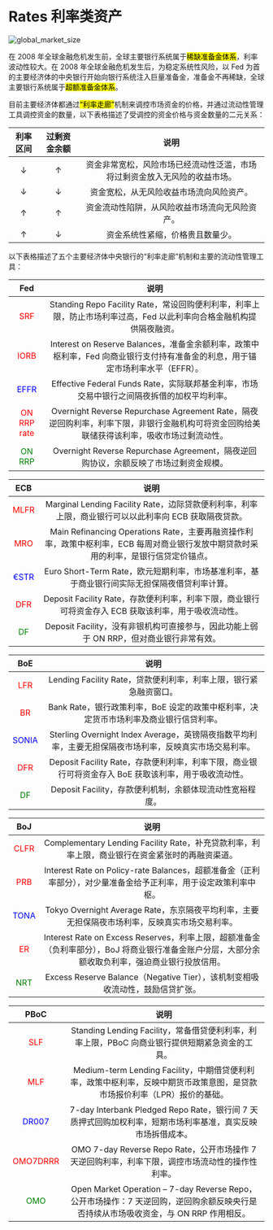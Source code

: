 # Rates 利率类资产

![global_market_size](./img/global_market_size.png)

在 2008 年全球金融危机发生前，全球主要银行系统属于<mark>稀缺准备金体系</mark>，利率波动性较大。在 2008 年全球金融危机发生后，为稳定系统性风险，以 Fed 为首的主要经济体的中央银行开始向银行系统注入巨量准备金，准备金不再稀缺，全球主要银行系统属于<mark>超额准备金体系</mark>。

目前主要经济体都通过<mark>“利率走廊”</mark>机制来调控市场资金的价格，并通过流动性管理工具调控资金的数量，以下表格描述了受调控的资金价格与资金数量的二元关系：

| 利率区间 | 过剩资金余额 | 说明 |
|:-:|:-:|:-:|
| ↓ | ↑ | 资金非常宽松，风险市场已经流动性泛滥，市场将过剩资金放入无风险的收益市场。 |
| ↓ | ↓ | 资金宽松，从无风险收益市场流向风险资产。 |
| ↑ | ↑ | 资金流动性陷阱，从风险收益市场流向无风险资产。 |
| ↑ | ↓ | 资金系统性紧缩，价格贵且数量少。 |

以下表格描述了五个主要经济体中央银行的“利率走廊”机制和主要的流动性管理工具：

| Fed | 说明 |
|:-:|:-:|
| <span style="color: red;">SRF</span> | Standing Repo Facility Rate，常设回购便利利率，利率上限，防止市场利率过高，Fed 以此利率向合格金融机构提供隔夜融资。 |
| <span style="color: red;">IORB</span> | Interest on Reserve Balances，准备金余额利率，政策中枢利率，Fed 向商业银行支付持有准备金的利息，用于锚定市场利率水平（EFFR）。 |
| <span style="color: blue;">EFFR</span> | Effective Federal Funds Rate，实际联邦基金利率，市场交易中银行之间隔夜拆借的加权平均利率。 |
| <span style="color: red;">ON RRP rate</span> | Overnight Reverse Repurchase Agreement Rate，隔夜逆回购利率，利率下限，非银行金融机构可将资金回购给美联储获得该利率，吸收市场过剩流动性。 |
| <span style="color: green;">ON RRP</span> | Overnight Reverse Repurchase Agreement，隔夜逆回购协议，余额反映了市场过剩资金规模。 |

| ECB | 说明 |
|:-:|:-:|
| <span style="color: red;">MLFR</span> | Marginal Lending Facility Rate，边际贷款便利利率，利率上限，商业银行可以以此利率向 ECB 获取隔夜贷款。 |
| <span style="color: red;">MRO</span> | Main Refinancing Operations Rate，主要再融资操作利率，政策中枢利率，ECB 每周对商业银行发放中期贷款时采用的利率，是银行信贷定价锚点。 |
| <span style="color: blue;">€STR</span> | Euro Short-Term Rate，欧元短期利率，市场基准利率，基于商业银行间实际无担保隔夜借贷利率计算。 |
| <span style="color: red;">DFR</span> | Deposit Facility Rate，存款便利利率，利率下限，商业银行可将资金存入 ECB 获取该利率，用于吸收流动性。 |
| <span style="color: green;">DF</span> | Deposit Facility，没有非银机构可直接参与，因此功能上弱于 ON RRP，但对商业银行非常有效。 |

| BoE | 说明 |
|:-:|:-:|
| <span style="color: red;">LFR</span> | Lending Facility Rate，贷款便利利率，利率上限，银行紧急融资窗口。 |
| <span style="color: red;">BR</span> | Bank Rate，银行政策利率，BoE 设定的政策中枢利率，决定货币市场利率及商业银行信贷利率。 |
| <span style="color: blue;">SONIA</span> | Sterling Overnight Index Average，英镑隔夜指数平均利率，主要无担保隔夜市场利率，反映真实市场交易利率。 |
| <span style="color: red;">DFR</span> | Deposit Facility Rate，存款便利利率，利率下限，商业银行可将资金存入 BoE 获取该利率，用于吸收流动性。 |
| <span style="color: green;">DF</span> | Deposit Facility，存款便利机制，余额体现流动性宽裕程度。 |

| BoJ | 说明 |
|:-:|:-:|
| <span style="color: red;">CLFR</span> | Complementary Lending Facility Rate，补充贷款利率，利率上限，商业银行在资金紧张时的再融资渠道。 |
| <span style="color: red;">PRB</span> | Interest Rate on Policy-rate Balances，超额准备金（正利率部分），对少量准备金给予正利率，用于设定政策利率中枢。 |
| <span style="color: blue;">TONA</span> | Tokyo Overnight Average Rate，东京隔夜平均利率，主要无担保隔夜市场利率，反映真实市场交易利率。 |
| <span style="color: red;">ER</span> | Interest Rate on Excess Reserves，利率上限，超额准备金（负利率部分），BoJ 将商业银行准备金账户分层，大部分余额收取负利率，强迫商业银行投放信用。 |
| <span style="color: green;">NRT</span> | Excess Reserve Balance（Negative Tier），该机制变相吸收流动性，鼓励信贷扩张。 |

| PBoC | 说明 |
|:-:|:-:|
| <span style="color: red;">SLF</span> | Standing Lending Facility，常备借贷便利利率，利率上限，PBoC 向商业银行提供短期紧急资金的工具。 |
| <span style="color: red;">MLF</span> | Medium-term Lending Facility，中期借贷便利利率，政策中枢利率，反映中期货币政策意图，是贷款市场报价利率（LPR）报价的基础。 |
| <span style="color: blue;">DR007</span> | 7-day Interbank Pledged Repo Rate，银行间 7 天质押式回购加权利率，短期市场利率基准，真实反映市场拆借成本。 |
| <span style="color: red;">OMO7DRRR</span> | OMO 7-day Reverse Repo Rate，公开市场操作 7 天逆回购利率，利率下限，调控市场流动性的操作性利率。 |
| <span style="color: green;">OMO</span> | Open Market Operation – 7-day Reverse Repo，公开市场操作：7 天逆回购，逆回购余额反映央行是否持续从市场吸收资金，与 ON RRP 作用相反。 |

